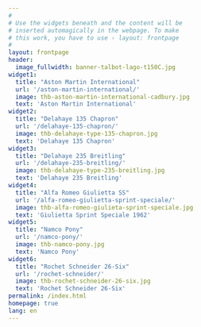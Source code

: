 ```yaml
---
#
# Use the widgets beneath and the content will be
# inserted automagically in the webpage. To make
# this work, you have to use › layout: frontpage
#
layout: frontpage
header:
  image_fullwidth: banner-talbot-lago-t150C.jpg
widget1:
  title: "Aston Martin International"
  url: '/aston-martin-international/'
  image: thb-aston-martin-international-cadbury.jpg
  text: 'Aston Martin International'
widget2:
  title: "Delahaye 135 Chapron"
  url: '/delahaye-135-chapron/'
  image: thb-delahaye-type-135-chapron.jpg
  text: 'Delahaye 135 Chapron'
widget3:
  title: "Delahaye 235 Breitling"
  url: '/delahaye-235-breitling/'
  image: thb-delahaye-type-235-breitling.jpg
  text: 'Delahaye 235 Breitling'
widget4:
  title: "Alfa Romeo Giulietta SS"
  url: '/alfa-romeo-giulietta-sprint-speciale/'
  image: thb-alfa-romeo-giulieta-sprint-speciale.jpg
  text: 'Giulietta Sprint Speciale 1962'
widget5:
  title: "Namco Pony"
  url: '/namco-pony/'
  image: thb-namco-pony.jpg
  text: 'Namco Pony'
widget6:
  title: "Rochet Schneider 26-Six"
  url: '/rochet-schneider/'
  image: thb-rochet-schneider-26-six.jpg
  text: 'Rochet Schneider 26-Six'
permalink: /index.html
homepage: true
lang: en
---
```

